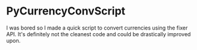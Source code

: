 # PyCurrencyConvScript

I was bored so I made a quick script to convert currencies using the fixer API.
It's definitely not the cleanest code and could be drastically improved upon.
